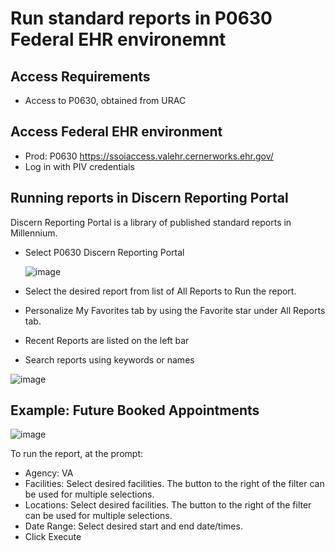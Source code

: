 # Run standard reports in P0630 Federal EHR environemnt

## Access Requirements
* Access to P0630, obtained from URAC

## Access Federal EHR environment
* Prod: P0630 https://ssoiaccess.valehr.cernerworks.ehr.gov/
* Log in with PIV credentials



## Running reports in Discern Reporting Portal
Discern Reporting Portal is a library of published standard reports in Millennium. 
* Select P0630 Discern Reporting Portal

   ![image](https://github.com/user-attachments/assets/45c0bc9a-a74d-4c87-8796-01ae3303470a)
* Select the desired report from list of All Reports to Run the report.
* Personalize My Favorites tab by using the Favorite star under All Reports tab.
* Recent Reports are listed on the left bar
* Search reports using keywords or names

![image](https://github.com/user-attachments/assets/5309153d-c75d-4017-89bb-2009598ed658)


## Example: Future Booked Appointments

![image](https://github.com/user-attachments/assets/84bdadc3-b053-4ceb-93f9-2bdff98d3881)

To run the report, at the prompt: 
* Agency: VA
* Facilities: Select desired facilities. The button to the right of the filter can be used for multiple selections.
* Locations: Select desired facilities. The button to the right of the filter can be used for multiple selections.
* Date Range: Select desired start and end date/times.
* Click Execute
